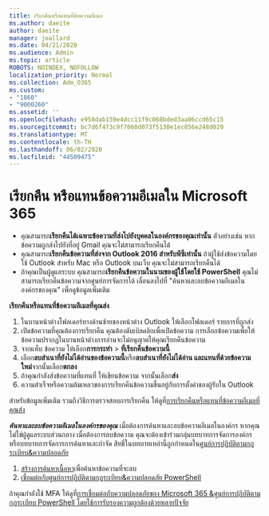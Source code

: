 ```yaml
---
title: เรียกคืนหรือแทนที่ข้อความอีเมล
ms.author: daeite
author: daeite
manager: joallard
ms.date: 04/21/2020
ms.audience: Admin
ms.topic: article
ROBOTS: NOINDEX, NOFOLLOW
localization_priority: Normal
ms.collection: Adm_O365
ms.custom:
- "1860"
- "9000260"
ms.assetid: ''
ms.openlocfilehash: e958dab159e4dcc11f9c068bded3aa06ccd65c15
ms.sourcegitcommit: bc7d6f4f3c9f7060d073f5130e1ec856e248d020
ms.translationtype: MT
ms.contentlocale: th-TH
ms.lasthandoff: 06/02/2020
ms.locfileid: "44509475"
---
```

# <a name="recall-or-replace-an-email-message-in-microsoft-365"></a>เรียกคืน หรือแทนข้อความอีเมลใน Microsoft 365

- คุณสามารถ**เรียกคืนได้เฉพาะข้อความที่ส่งไปยังบุคคลในองค์กรของคุณเท่านั้น** ตัวอย่างเช่น หากข้อความถูกส่งไปยังที่อยู่ Gmail คุณจะไม่สามารถเรียกคืนได้
- คุณสามารถ**เรียกคืนข้อความที่ส่งจาก Outlook 2016 สําหรับพีซีเท่านั้น** ถ้าผู้ใช้ส่งข้อความโดยใช้ Outlook สําหรับ Mac หรือ Outlook บนเว็บ คุณจะไม่สามารถเรียกคืนได้
- ถ้าคุณเป็นผู้ดูแลระบบ คุณสามารถ**เรียกคืนข้อความในนามของผู้ใช้โดยใช้ PowerShell** คุณไม่สามารถเรียกคืนข้อความจากศูนย์การจัดการได้ เลื่อนลงไปที่ "ค้นหาและลบข้อความอีเมลในองค์กรของคุณ" เพื่อดูข้อมูลเพิ่มเติม

**เรียกคืนหรือแทนที่ข้อความอีเมลที่คุณส่ง**

1. ในบานหน้าต่างโฟลเดอร์ทางด้านซ้ายของหน้าต่าง Outlook ให้เลือกโฟลเดอร์ รายการที่ถูกส่ง
2. เปิดข้อความที่คุณต้องการเรียกคืน คุณต้องดับเบิลคลิกเพื่อเปิดข้อความ การเลือกข้อความเพื่อให้ข้อความปรากฏในบานหน้าต่างการอ่านจะไม่อนุญาตให้คุณเรียกคืนข้อความ
3. จากแท็บ ข้อความ ให้เลือก**การกระทํา**  >  **ที่เรียกคืนข้อความนี้**
4. เลือก**ลบสําเนาที่ยังไม่ได้อ่านของข้อความนี้**หรือ**ลบสําเนาที่ยังไม่ได้อ่าน และแทนที่ด้วยข้อความใหม่**จากนั้นเลือก**ตกลง**
5. ถ้าคุณกําลังส่งข้อความที่แทนที่ ให้เขียนข้อความ จากนั้นเลือก**ส่ง**
6. ความสําเร็จหรือความล้มเหลวของการเรียกคืนข้อความขึ้นอยู่กับการตั้งค่าของผู้รับใน Outlook

สําหรับข้อมูลเพิ่มเติม รวมถึงวิธีการตรวจสอบการเรียกคืน ให้ดูที่[การเรียกคืนหรือแทนที่ข้อความอีเมลที่คุณส่ง](https://support.office.com/article/35027f88-d655-4554-b4f8-6c0729a723a0)

***ค้นหาและลบข้อความอีเมลในองค์กรของคุณ*** เมื่อต้องการค้นหาและลบข้อความอีเมลในองค์กร หากคุณไม่ใช่ผู้ดูแลระบบส่วนกลาง เมื่อต้องการลบข้อความ คุณจะต้องเข้าร่วมกลุ่มบทบาทการจัดการองค์กร หรือบทบาทการจัดการการค้นหาและกําจัด สิทธิ์ในบทบาทเหล่านี้ถูกกําหนดใน[ศูนย์การปฏิบัติตามกฎระเบียบ&ความปลอดภัย](https://protection.office.com/)

1. [สร้างการค้นหาเนื้อหา](https://docs.microsoft.com/microsoft-365/compliance/content-search)เพื่อค้นหาข้อความที่จะลบ
2. [เชื่อมต่อกับศูนย์การปฏิบัติตามกฎระเบียบ&ความปลอดภัย PowerShell](https://docs.microsoft.com/powershell/exchange/office-365-scc/connect-to-scc-powershell/connect-to-scc-powershell?view=exchange-ps) 

ถ้าคุณกําลังใช้ MFA ให้ดูที่[การเชื่อมต่อกับความปลอดภัยของ Microsoft 365 &ศูนย์การปฏิบัติตามกฎระเบียบ PowerShell โดยใช้การรับรองความถูกต้องด้วยหลายปัจจัย](https://docs.microsoft.com/powershell/exchange/office-365-scc/connect-to-scc-powershell/mfa-connect-to-scc-powershell?view=exchange-ps) 
